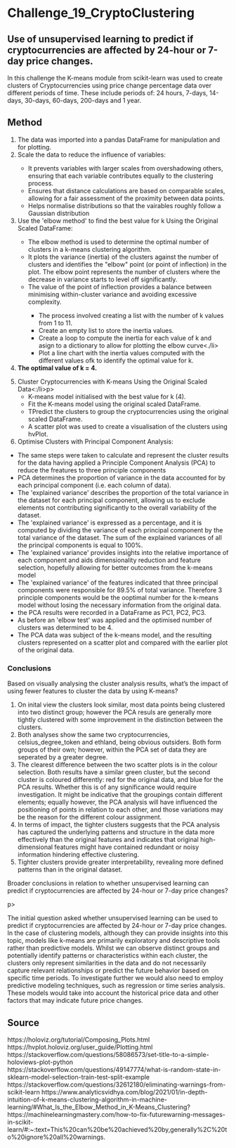 # Challenge_19_CryptoClustering

<p><h2>Use of unsupervised learning to predict if cryptocurrencies are affected by 24-hour or 7-day price changes.</h2></p>

<p>In this challenge the K-means module from scikit-learn was used to create clusters of Cryptocurrencies using price change percentage data over different periods of time. These include periods of: 24 hours, 7-days, 14-days, 30-days, 60-days, 200-days and 1 year.</p>

<h2>Method</h2><ol>
<li>The data was imported into a pandas DataFrame for manipulation and for plotting.</li>

<li>Scale the data to reduce the influence of variables:</li><ul>
<li>It prevents variables with larger scales from overshadowing others, ensuring that each variable contributes equally to the clustering process.</li>
<li>Ensures that distance calculations are based on comparable scales, allowing for a fair assessment of the proximity between data points.</li>
<li>Helps normalise distributions so that the vairables roughly follow a Gaussian distribution</li></ul>

<li>Use the 'elbow method' to find the best value for k Using the Original Scaled DataFrame:</li><ul>
<li>The elbow method is used to determine the optimal number of clusters in a k-means clustering algorithm.</li>
<li>It plots the variance (inertia) of the clusters against the number of clusters and identifies the "elbow" point (or point of inflection) in the plot. The elbow point represents the number of clusters where the decrease in variance starts to level off significantly.</li>
<li>The value of the point of inflection provides a balance between minimising within-cluster variance and avoiding excessive complexity.</li><ul>
<li>The process involved creating a list with the number of k values from 1 to 11.</li>
<li>Create an empty list to store the inertia values.</li>
<li>Create a loop to compute the inertia for each value of k and asign to a dictionary to allow for plotting the elbow curve<./li>
<li>Plot a line chart with the inertia values computed with the different values ofk to identify the optimal value for k.</li></ul></ul>
<li><b>The optimal value of k = 4.</b></li>

<p><li>Cluster Cryptocurrencies with K-means Using the Original Scaled Data<:/li></:>p><ul>
<li>K-means model initialised with the best value for k (4).</li>
<li>Fit the K-means model using the original scaled DataFrame.</li>
<li>TPredict the clusters to group the cryptocurrencies using the original scaled DataFrame.</li>
<li>A scatter plot was used to create a visualisation of the clusters using hvPlot.</li></ul>

<li>Optimise Clusters with Principal Component Analysis:</li></ol><ul>
<li>The same steps were taken to calculate and represent the cluster results for the data having applied a Principle Component Analysis (PCA) to reduce the freatures to three principle components</li>
<li>PCA determines the proportion of variance in the data accounted for by each principal component (i.e. each column of data).</li>
<li>The 'explained variance' describes the proportion of the total variance in the dataset for each principal component, allowing us to exclude elements not contributing significantly to the overall variability of the dataset.</li>
<li>The 'explained variance' is expressed as a percentage, and it is computed by dividing the variance of each principal component by the total variance of the dataset. The sum of the explained variances of all the principal components is equal to 100%.</li>
<li>The 'explained variance' provides insights into the relative importance of each component and aids dimensionality reduction and feature selection, hopefully allowing for better outcomes from the k-means model</li>
<li>The 'explained variance' of the features indicated that three principal components were responsible for 89.5% of total variance. Therefore 3 principle components would be the ooptimal number for the k-means model without losing the necessary information from the original data.</li>
<li>the PCA results were recorded in a DataFrame as PC1, PC2, PC3.
<li>As before an 'elbow test' was applied and the optimised number of clusters was determined to be 4.</li>
<li>The PCA data was subject of the k-means model, and the resulting clusters represented on a scatter plot and compared with the earlier plot of the original data.</li></ul>

<h3>Conclusions</h3>
<p>Based on visually analysing the cluster analysis results, what’s the impact of using fewer features to cluster the data by using K-means?</p><ol>
<li>On inital view the clusters look similar, most data points being clustered into two distinct group; however the PCA resuls are generally more tightly clustered with some improvement in the distinction between the clusters. </li>
<li>Both analyses show the same two cryptocurrencies, celsius_degree_token and ethland, being obvious outsiders. Both form groups of their own; however, within the PCA set of data they are seperated by a greater degree.</li>
<li>The clearest difference between the two scatter plots is in the colour selection. Both results have a similar green cluster, but the second cluster is coloured differently: red for the original data, and blue for the PCA results. Whether this is of any significance would require investigation. It might be indicative that the groupings contain different elements; equally however, the PCA analysis will have influenced the positioning of points in relation to each other, and those variations may be the reason for the different colour assignment.</li>
<li>In terms of impact, the tighter clusters suggests that the PCA analysis has captured the underlying patterns and structure in the data more effectively than the original features and indicates that original high-dimensional features might have contained redundant or noisy information hindering effective clustering.</li>
<li>Tighter clusters provide greater interpretability, revealing more defined patterns than in the original dataset.</li></ol>

<p>Broader conclusions in relation to whether unsupervised learning can predict if cryptocurrencies are affected by 24-hour or 7-day price changes?</p>p>
<p>The initial question asked whether unsupervised learning can be used to predict if cryptocurrencies are affected by 24-hour or 7-day price changes. In the case of clustering models, although they can provide insights into this topic, models like k-means are primarily exploratory and descriptive tools rather than predictive models.  Whilst we can observe distinct groups and potentially identify  patterns or characteristics within each cluster, the clusters only represent similarities in the data and do not necessarily capture relevant relationships or predict the future behavior based on specific time periods. To investigate further we would also need to employ predictive modeling techniques, such as regression or time series analysis. These models would take into account the historical price data and other factors that may indicate future price changes.</p>

<h2>Source</h2>
https://holoviz.org/tutorial/Composing_Plots.html
https://hvplot.holoviz.org/user_guide/Plotting.html
https://stackoverflow.com/questions/58086573/set-title-to-a-simple-holoviews-plot-python
https://stackoverflow.com/questions/49147774/what-is-random-state-in-sklearn-model-selection-train-test-split-example
https://stackoverflow.com/questions/32612180/eliminating-warnings-from-scikit-learn
https://www.analyticsvidhya.com/blog/2021/01/in-depth-intuition-of-k-means-clustering-algorithm-in-machine-learning/#What_Is_the_Elbow_Method_in_K-Means_Clustering?
https://machinelearningmastery.com/how-to-fix-futurewarning-messages-in-scikit-learn/#:~:text=This%20can%20be%20achieved%20by,generally%2C%20to%20ignore%20all%20warnings.
